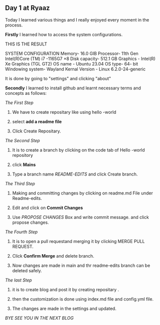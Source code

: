 ## Day 1 at Ryaaz

Today I learned various things and I really enjoyed every moment in the process.

**Firstly** I learned how to access the system configurations.

THIS IS THE RESULT

SYSTEM CONFIGURATION
Memory- 16.0 GIB
Processor- 11th Gen Intel(R)Core (TM) i7 -1165G7 ×8
Disk capacity- 512.1 GB
Graphics - Intel(R) Xe Graphics (TGL GT2)
OS name - Ubuntu 23.04
OS type- 64- bit
Windowing system- Wayland
Kernal Version - Linux 6.2.0-24-generic

It is done by going to "settings" and clicking "about"

**Secondly** I learned to install github and learnt necessary terms and concepts as follows:

_The First Step_

1. We have to create repositary like using hello -world

2. select **add a readme file**

3. Click Create Repositary.

_The Second Step_

1. It is to create a branch by clicking on the code tab of Hello -world repository 

2. click **Mains**

3. Type a branch name *_README-EDITS_* and click Create branch.

_The Third Step_

1. Making and committing changes by clicking on readme.md File under Readme-edits.

2. Edit and click on **Commit Changes**

3. Use *_PROPOSE CHANGES_* Box and write commit message. and click propose changes.

_The Fourth Step_

1. It is to open a pull requestand merging it by clicking MERGE PULL REQUEST.

2. Click **Confirm Merge** and delete branch.

3. Now changes are made in main and thr readme-edits branch can be deleted safely.

_The last Step_

1. it is to create blog and post it by creating repositary .

2. then the customization is done using index.md file and config.yml file.

3. The changes are made in the settings and updated.

_BYE SEE YOU IN THE NEXT BLOG_
